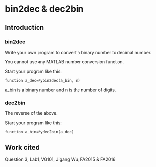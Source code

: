 # bin2dec & dec2bin

## Introduction

### bin2dec

Write your own program to convert a binary number to decimal number.

You cannot use any MATLAB number conversion function.

Start your program like this:

`function a_dec=Mybin2dec(a_bin, n)`

a_bin is a binary number and n is the number of digits.

### dec2bin

The reverse of the above.

Start your program like this:

`function a_bin=Mydec2bin(a_dec)`

## Work cited
Question 3, Lab1, VG101, Jigang Wu, FA2015 & FA2016